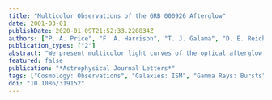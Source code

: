```yaml
---
title: "Multicolor Observations of the GRB 000926 Afterglow"
date: 2001-03-01
publishDate: 2020-01-09T21:52:33.220834Z
authors: ["P. A. Price", "F. A. Harrison", "T. J. Galama", "D. E. Reichart", "T. S. Axelrod", "E. Berger", "J. S. Bloom", "J. Busche", "T. Cline", "A. Diercks", "S. G. Djorgovski", "D. A. Frail", "A. Gal-Yam", "J. Halpern", "J. A. Holtzman", "M. Hunt", "K. Hurley", "B. Jacoby", "R. Kimble", "S. R. Kulkarni", "N. Mirabal", "G. Morrison", "E. Ofek", "O. Pevunova", "R. Sari", "B. P. Schmidt", "D. Turnshek", "S. Yost"]
publication_types: ["2"]
abstract: "We present multicolor light curves of the optical afterglow of gamma-ray burst (GRB) 000926. Beginning åisebox-0.5ex 1.5 days after the burst, the light curves of this GRB steepen measurably. The existence of such achromatic breaks is usually taken to be an important observational signature that the ejecta are not expanding isotropically but rather have a collimated jetlike geometry. If we interpret the data in this context, we derive an opening angle of 5°, which reduces the energy release compared with an isotropic model by a factor of i̊sebox-0.5ex 275, to 1.7×10$^51$ ergs. To fit the data with a simple jet model requires extinction along the line of sight. The derived A$_V$ is in the range 0.11-0.82 mag, depending on the adopted extinction law and whether the electrons giving rise to the optical emission are undergoing synchrotron cooling or not. Since this is in excess of the expected extinction from our Galaxy, we attribute this to the GRB host. We note that this extinction is typical of a galactic disk, and therefore the event likely took place in the disk of its host."
featured: false
publication: "*Astrophysical Journal Letters*"
tags: ["Cosmology: Observations", "Galaxies: ISM", "Gamma Rays: Bursts", "Astrophysics"]
doi: "10.1086/319152"
---
```


